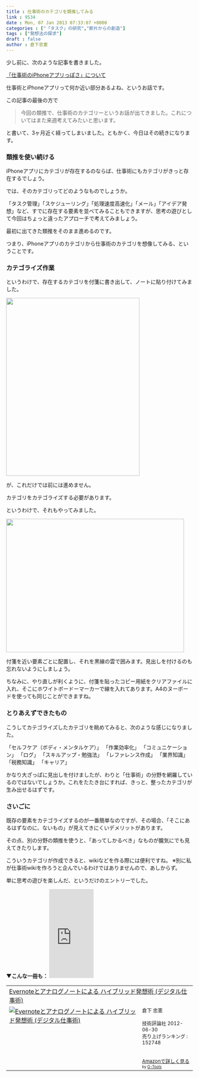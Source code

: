 ```yaml
---
title : 仕事術のカテゴリを類推してみる
link : 9534
date : Mon, 07 Jan 2013 07:33:07 +0000
categories : ["「タスク」の研究","断片からの創造"]
tags : ["発想法の探求"]
draft : false
author : 倉下忠憲
---
```


少し前に、次のような記事を書きました。

<a href="https://rashita.net/blog/?p=9058" target="_blank">「仕事術のiPhoneアプリっぽさ」について</a>

仕事術とiPhoneアプリって何か近い部分あるよね、というお話です。

この記事の最後の方で

<blockquote>
今回の類推で、仕事術のカテゴリーというお話が出てきました。これについてはまた来週考えてみたいと思います。
</blockquote>

と書いて、3ヶ月近く経ってしまいました。ともかく、今日はその続きになります。

<h3>類推を使い続ける</h3>
iPhoneアプリにカテゴリが存在するのならば、仕事術にもカテゴリがきっと存在するでしょう。

では、そのカテゴリってどのようなものでしょうか。

「タスク管理」「スケジューリング」「処理速度高速化」「メール」「アイデア発想」など、すでに存在する要素を並べてみることもできますが、思考の遊びとして今回はちょっと違ったアプローチで考えてみましょう。

最初に出てきた類推をそのまま進めるのです。

つまり、iPhoneアプリのカテゴリから仕事術のカテゴリを想像してみる、ということです。

<h3>カテゴライズ作業</h3>
というわけで、存在するカテゴリを付箋に書き出して、ノートに貼り付けてみました。

<a href="https://rashita.net/blog/wp-content/uploads/2013/01/20121115170806.jpg"><img src="https://rashita.net/blog/wp-content/uploads/2013/01/20121115170806.jpg" alt="" title="20121115170806" width="360" height="480" /></a>

が、これだけでは前には進めません。

カテゴリをカテゴライズする必要があります。

というわけで、それもやってみました。

<a href="https://rashita.net/blog/wp-content/uploads/2013/01/20121116160121.jpg"><img src="https://rashita.net/blog/wp-content/uploads/2013/01/20121116160121.jpg" alt="" title="20121116160121" width="480" height="360" /></a>

付箋を近い要素ごとに配置し、それを黒線の雲で囲みます。見出しを付けるのも忘れないようにしましょう。

ちなみに、やり直しが利くように、付箋を貼ったコピー用紙をクリアファイルに入れ、そこにホワイトボードーマーカーで線を入れてあります。A4のヌーボードを使っても同じことができますね。

<h3>とりあえずできたもの</h3>
こうしてカテゴライズしたカテゴリを眺めてみると、次のような感じになりました。

「セルフケア（ボディ・メンタルケア）」
「作業効率化」
「コミュニケーション」
「ログ」
「スキルアップ・勉強法」
「レファレンス作成」
「業界知識」
「税務知識」
「キャリア」

かなり大ざっぱに見出しを付けましたが、わりと「仕事術」の分野を網羅しているのではないでしょうか。これをたたき台にすれば、きっと、整ったカテゴリが生み出せるはずです。

<h3>さいごに</h3>
既存の要素をカテゴライズするのが一番簡単なのですが、その場合、「そこにあるはずなのに、ないもの」が見えてきにくいデメリットがあります。

その点、別の分野の類推を使うと、「あってしかるべき」なものが朧気にでも見えてきたりします。

こういうカテゴリが作成できると、wikiなどを作る際には便利ですね。
※別に私が仕事術wikiを作ろうと企んでいるわけではありませんので、あしからず。

単に思考の遊びを楽しんだ、というだけのエントリーでした。

<strong>
▼こんな一冊も：
</strong>
<iframe src="http://rcm-jp.amazon.co.jp/e/cm?lt1=_blank&bc1=000000&IS2=1&bg1=FFFFFF&fc1=000000&lc1=0000FF&t=rashita1000-22&o=9&p=8&l=as4&m=amazon&f=ifr&ref=ss_til&asins=B00A08IVT4" style="width:120px;height:240px;" scrolling="no" marginwidth="0" marginheight="0" frameborder="0"></iframe>

<table  border="0" cellpadding="5"><tr><td colspan="2"><a href="http://www.amazon.co.jp/Evernote%E3%81%A8%E3%82%A2%E3%83%8A%E3%83%AD%E3%82%B0%E3%83%8E%E3%83%BC%E3%83%88%E3%81%AB%E3%82%88%E3%82%8B-%E3%83%8F%E3%82%A4%E3%83%96%E3%83%AA%E3%83%83%E3%83%89%E7%99%BA%E6%83%B3%E8%A1%93-%E3%83%87%E3%82%B8%E3%82%BF%E3%83%AB%E4%BB%95%E4%BA%8B%E8%A1%93-%E5%80%89%E4%B8%8B-%E5%BF%A0%E6%86%B2/dp/4774151505%3FSubscriptionId%3D15SMZCTB9V8NGR2TW082%26tag%3Drashita1000-22%26linkCode%3Dxm2%26camp%3D2025%26creative%3D165953%26creativeASIN%3D4774151505" target="_blank">Evernoteとアナログノートによる ハイブリッド発想術 (デジタル仕事術)</a><img src="http://www.assoc-amazon.jp/e/ir?t=rashita1000-22&l=ur2&o=9" width="1" height="1" style="border: none;" alt="" /></td></tr><tr><td valign="top"><a href="http://www.amazon.co.jp/Evernote%E3%81%A8%E3%82%A2%E3%83%8A%E3%83%AD%E3%82%B0%E3%83%8E%E3%83%BC%E3%83%88%E3%81%AB%E3%82%88%E3%82%8B-%E3%83%8F%E3%82%A4%E3%83%96%E3%83%AA%E3%83%83%E3%83%89%E7%99%BA%E6%83%B3%E8%A1%93-%E3%83%87%E3%82%B8%E3%82%BF%E3%83%AB%E4%BB%95%E4%BA%8B%E8%A1%93-%E5%80%89%E4%B8%8B-%E5%BF%A0%E6%86%B2/dp/4774151505%3FSubscriptionId%3D15SMZCTB9V8NGR2TW082%26tag%3Drashita1000-22%26linkCode%3Dxm2%26camp%3D2025%26creative%3D165953%26creativeASIN%3D4774151505" target="_blank"><img src="http://ecx.images-amazon.com/images/I/41kEDq5iQ6L._SL160_.jpg" border="0" alt="Evernoteとアナログノートによる ハイブリッド発想術 (デジタル仕事術)" /></a></td><td valign="top"><font size="-1">倉下 忠憲 <br /><br />技術評論社  2012-06-30<br />売り上げランキング : 152748<br /><br /><br /><a href="http://www.amazon.co.jp/Evernote%E3%81%A8%E3%82%A2%E3%83%8A%E3%83%AD%E3%82%B0%E3%83%8E%E3%83%BC%E3%83%88%E3%81%AB%E3%82%88%E3%82%8B-%E3%83%8F%E3%82%A4%E3%83%96%E3%83%AA%E3%83%83%E3%83%89%E7%99%BA%E6%83%B3%E8%A1%93-%E3%83%87%E3%82%B8%E3%82%BF%E3%83%AB%E4%BB%95%E4%BA%8B%E8%A1%93-%E5%80%89%E4%B8%8B-%E5%BF%A0%E6%86%B2/dp/4774151505%3FSubscriptionId%3D15SMZCTB9V8NGR2TW082%26tag%3Drashita1000-22%26linkCode%3Dxm2%26camp%3D2025%26creative%3D165953%26creativeASIN%3D4774151505" target="_blank">Amazonで詳しく見る</a></font><font size="-2"> by <a href="http://www.goodpic.com/mt/aws/index.html" >G-Tools</a></font></td></tr></table>
